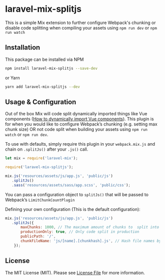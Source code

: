laravel-mix-splitjs
===============

This is a simple Mix extension to further configure Webpack's chunking or disable code splitting when compiling your assets using `npm run dev` or `npm run watch`

Installation
------------
This package can be installed via NPM
```sh
npm install laravel-mix-splitjs --save-dev
```

or Yarn
```sh
yarn add laravel-mix-splitjs --dev
```

## Usage & Configuration
Out of the box Mix will code split dynamically imported things like Vue components ([How to dynamically import Vue components](https://github.com/JeffreyWay/laravel-mix/issues/1249#issuecomment-335112415)). This plugin is for when you would like to configure Webpack’s  chunking (e.g.  setting max chunk size) OR not code split when building your assets using `npm run watch` or `npm run dev`.

To use with defaults, simply require this plugin in your `webpack.mix.js` and chain on `.splitJs()` after your `.js()` call.

```javascript
let mix = require('laravel-mix');

require('laravel-mix-splitjs');

mix.js('resources/assets/js/app.js', 'public/js')
   .splitJs()
   .sass('resources/assets/sass/app.scss', 'public/css');
```

You can pass a configuration object to `splitJs()` that will be passed to Webpack’s `LimitChunkCountPlugin`

Defining your own configuration (This is the default configuration):

```javascript
mix.js('resources/assets/js/app.js', 'public/js')
   .splitJs({
       maxChunks: 1000, // The maximum amount of chunks to  split into
       productionOnly: true, // Only code split in production
       publicPath: '/',
       chunkFileName: 'js/[name].[chunkhash].js', // Hash file names by default
    });
```


## License
The MIT License (MIT). Please see [License File](LICENSE) for more information.
